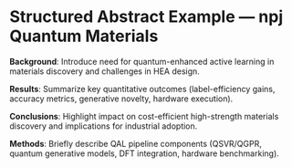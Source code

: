# Structured Abstract Example — npj Quantum Materials

**Background**: Introduce need for quantum-enhanced active learning in materials discovery and challenges in HEA design.

**Results**: Summarize key quantitative outcomes (label-efficiency gains, accuracy metrics, generative novelty, hardware execution).

**Conclusions**: Highlight impact on cost-efficient high-strength materials discovery and implications for industrial adoption.

**Methods**: Briefly describe QAL pipeline components (QSVR/QGPR, quantum generative models, DFT integration, hardware benchmarking).

